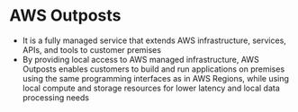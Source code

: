
# AWS Outposts 
- It is a fully managed service that extends AWS infrastructure, services, APIs, and tools to customer premises
- By providing local access to AWS managed infrastructure, AWS Outposts enables customers to build and run applications 
  on premises using the same programming interfaces as in AWS Regions, while using local compute and storage resources 
  for lower latency and local data processing needs